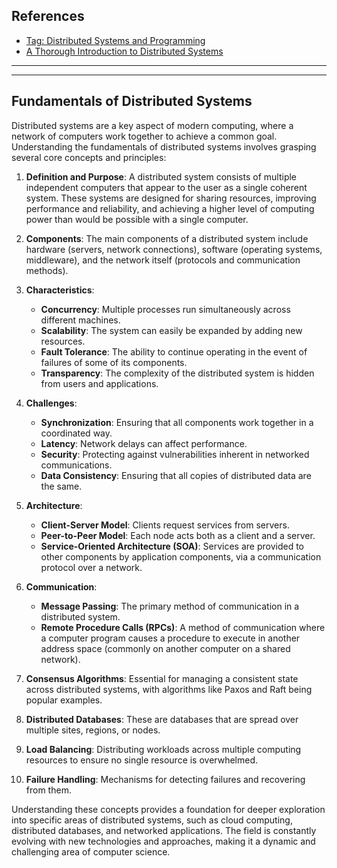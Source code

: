 ## References
- [Tag: Distributed Systems and Programming](https://www.baeldung.com/cs/tag/distributed-systems-and-programming)
- [A Thorough Introduction to Distributed Systems](https://www.freecodecamp.org/news/a-thorough-introduction-to-distributed-systems-3b91562c9b3c/)
----
----

## Fundamentals of Distributed Systems

Distributed systems are a key aspect of modern computing, where a network of computers work together to achieve a common goal. Understanding the fundamentals of distributed systems involves grasping several core concepts and principles:

1. **Definition and Purpose**: A distributed system consists of multiple independent computers that appear to the user as a single coherent system. These systems are designed for sharing resources, improving performance and reliability, and achieving a higher level of computing power than would be possible with a single computer.

2. **Components**: The main components of a distributed system include hardware (servers, network connections), software (operating systems, middleware), and the network itself (protocols and communication methods).

3. **Characteristics**:
    - **Concurrency**: Multiple processes run simultaneously across different machines.
    - **Scalability**: The system can easily be expanded by adding new resources.
    - **Fault Tolerance**: The ability to continue operating in the event of failures of some of its components.
    - **Transparency**: The complexity of the distributed system is hidden from users and applications.

4. **Challenges**:
    - **Synchronization**: Ensuring that all components work together in a coordinated way.
    - **Latency**: Network delays can affect performance.
    - **Security**: Protecting against vulnerabilities inherent in networked communications.
    - **Data Consistency**: Ensuring that all copies of distributed data are the same.

5. **Architecture**:
    - **Client-Server Model**: Clients request services from servers.
    - **Peer-to-Peer Model**: Each node acts both as a client and a server.
    - **Service-Oriented Architecture (SOA)**: Services are provided to other components by application components, via a communication protocol over a network.

6. **Communication**:
    - **Message Passing**: The primary method of communication in a distributed system.
    - **Remote Procedure Calls (RPCs)**: A method of communication where a computer program causes a procedure to execute in another address space (commonly on another computer on a shared network).

7. **Consensus Algorithms**: Essential for managing a consistent state across distributed systems, with algorithms like Paxos and Raft being popular examples.

8. **Distributed Databases**: These are databases that are spread over multiple sites, regions, or nodes.

9. **Load Balancing**: Distributing workloads across multiple computing resources to ensure no single resource is overwhelmed.

10. **Failure Handling**: Mechanisms for detecting failures and recovering from them.

Understanding these concepts provides a foundation for deeper exploration into specific areas of distributed systems, such as cloud computing, distributed databases, and networked applications. The field is constantly evolving with new technologies and approaches, making it a dynamic and challenging area of computer science.